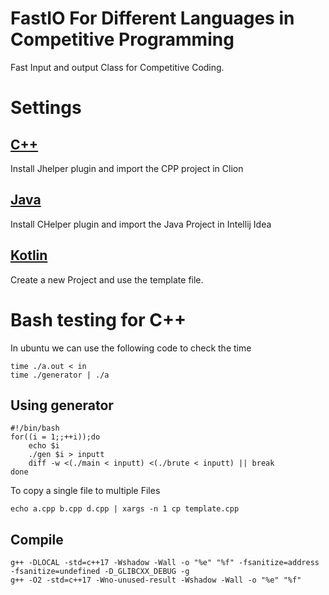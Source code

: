 # FastIO For Different Languages in Competitive Programming

Fast Input and output Class for Competitive Coding.

# Settings

## [C++](https://github.com/rishabhdeepsingh/Competitive/tree/master/Cpp)
Install Jhelper plugin and import the CPP project in Clion

## [Java](https://github.com/rishabhdeepsingh/Competitive/tree/master/Java)
Install CHelper plugin and import the Java Project in Intellij Idea

## [Kotlin](https://github.com/rishabhdeepsingh/Competitive/tree/master/Kotlin)
Create a new Project and use the template file.

# Bash testing for C++
In ubuntu we can use the following code to check the time
    
    time ./a.out < in 
    time ./generator | ./a
    
## Using generator
    
    #!/bin/bash
    for((i = 1;;++i));do
        echo $i
        ./gen $i > inputt
        diff -w <(./main < inputt) <(./brute < inputt) || break
    done


To copy a single file to multiple Files

    echo a.cpp b.cpp d.cpp | xargs -n 1 cp template.cpp
    
## Compile

    g++ -DLOCAL -std=c++17 -Wshadow -Wall -o "%e" "%f" -fsanitize=address -fsanitize=undefined -D_GLIBCXX_DEBUG -g
    g++ -O2 -std=c++17 -Wno-unused-result -Wshadow -Wall -o "%e" "%f"
